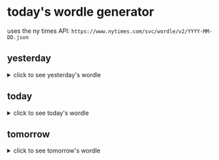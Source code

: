 # today's wordle generator

uses the ny times API: `https://www.nytimes.com/svc/wordle/v2/YYYY-MM-DD.json`

## yesterday

<details>
    <summary>click to see yesterday's wordle</summary>

    choir

</details>

## today

<details>
    <summary>click to see today's wordle</summary>

    peace

</details>

## tomorrow

<details>
    <summary>click to see tomorrow's wordle</summary>

    write

</details>
